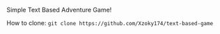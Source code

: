 Simple Text Based Adventure Game!

How to clone:
`git clone https://github.com/Xzoky174/text-based-game`

